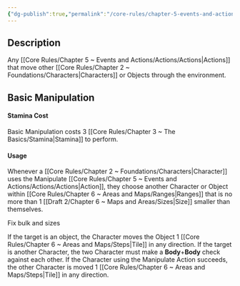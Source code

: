 ```yaml
---
{"dg-publish":true,"permalink":"/core-rules/chapter-5-events-and-actions/actions/wip-manipulate/"}
---
```


## Description
Any [[Core Rules/Chapter 5 ~ Events and Actions/Actions/Actions\|Actions]] that move other [[Core Rules/Chapter 2 ~ Foundations/Characters\|Characters]] or Objects through the environment.

## Basic Manipulation
#### Stamina Cost
Basic Manipulation costs 3 [[Core Rules/Chapter 3 ~ The Basics/Stamina\|Stamina]] to perform.
#### Usage
Whenever a [[Core Rules/Chapter 2 ~ Foundations/Characters\|Character]] uses the Manipulate [[Core Rules/Chapter 5 ~ Events and Actions/Actions/Actions\|Action]], they choose another Character or Object within [[Core Rules/Chapter 6 ~ Areas and Maps/Ranges\|Ranges]] that is no more than 1 [[Draft 2/Chapter 6 ~ Maps and Areas/Sizes\|Size]] smaller than themselves.

Fix bulk and sizes

If the target is an object, the Character moves the Object 1 [[Core Rules/Chapter 6 ~ Areas and Maps/Steps\|Tile]] in any direction.
If the target is another Character, the two Character must make a **Body**+**Body** check against each other. If the Character using the Manipulate Action succeeds, the other Character is moved 1 [[Core Rules/Chapter 6 ~ Areas and Maps/Steps\|Tile]] in any direction.